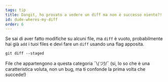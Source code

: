 ```yaml
---
tags: tip
title: Dangit, ho provato a vedere un diff ma non è successo niente?! 
id: dude-wheres-my-diff
order: 6
---
```


Se sai di aver fatto modifiche su alcuni file, ma `diff` è vuoto, probabilmente hai già `add` i tuoi files e devi fare un `diff` usando una flag apposita.

```git
git diff --staged
```

File che appartengono a questa categoria &macr;\\_(ツ)_/&macr; (si, lo so che è una caratteristica voluta, non un bug, ma ti confonde la prima volta che succede!)